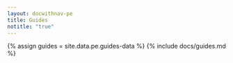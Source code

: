 ```yaml
---
layout: docwithnav-pe
title: Guides
notitle: "true"
---
```


{% assign guides = site.data.pe.guides-data %}
{% include docs/guides.md %}
